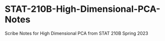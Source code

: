 # STAT-210B-High-Dimensional-PCA-Notes
Scribe Notes for High Dimensional PCA from STAT 210B Spring 2023
